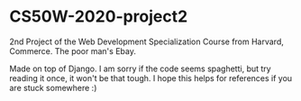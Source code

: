 # CS50W-2020-project2
2nd Project of the Web Development Specialization Course from Harvard, Commerce.
The poor man's Ebay. 

Made on top of Django. I am sorry if the code seems spaghetti, but try reading it once, it won't be that tough. 
I hope this helps for references if you are stuck somewhere :)
